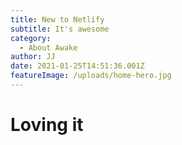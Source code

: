 ```yaml
---
title: New to Netlify
subtitle: It's awesome
category:
  - About Awake
author: JJ
date: 2021-01-25T14:51:36.001Z
featureImage: /uploads/home-hero.jpg
---
```

# Loving it